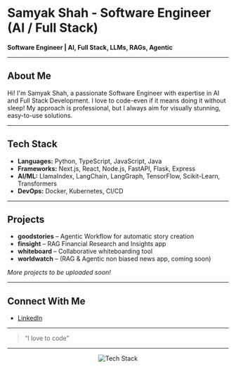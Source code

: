 # Samyak Shah - Software Engineer (AI / Full Stack)

**Software Engineer | AI, Full Stack, LLMs, RAGs, Agentic**

---

## About Me

Hi! I'm Samyak Shah, a passionate Software Engineer with expertise in AI and Full Stack Development. I love to code-even if it means doing it without sleep! My approach is professional, but I always aim for visually stunning, easy-to-use solutions.

---

## Tech Stack

- **Languages:** Python, TypeScript, JavaScript, Java
- **Frameworks:** Next.js, React, Node.js, FastAPI, Flask, Express
- **AI/ML:** LlamaIndex, LangChain, LangGraph, TensorFlow, Scikit-Learn, Transformers
- **DevOps:** Docker, Kubernetes, CI/CD

---

## Projects

- **goodstories** – Agentic Workflow for automatic story creation
- **finsight** – RAG Financial Research and Insights app
- **whiteboard** – Collaborative whiteboarding tool
- **worldwatch** – (RAG & Agentic non biased news app, coming soon)

*More projects to be uploaded soon!*

---

## Connect With Me

- [LinkedIn](https://www.linkedin.com/in/samyakkshah)

---

> “I love to code”

---

<div align="center">
  <img src="https://skillicons.dev/icons?i=python,typescript,nextjs,react,nodejs,docker,fastapi,flask" alt="Tech Stack" />
</div>
